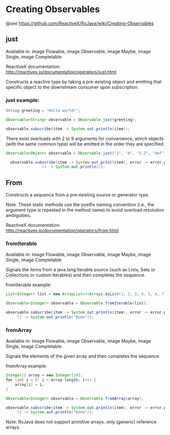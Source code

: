 # Creating Observables

@see https://github.com/ReactiveX/RxJava/wiki/Creating-Observables

## just

Available in: image Flowable, image Observable, image Maybe, image Single, image Completable

ReactiveX documentation: http://reactivex.io/documentation/operators/just.html

Constructs a reactive type by taking a pre-existing object and emitting that specific object to the downstream consumer upon subscription.

### just example:

```java
String greeting = "Hello world!";

Observable<String> observable = Observable.just(greeting);

observable.subscribe(item -> System.out.println(item));

```

There exist overloads with 2 to 9 arguments for convenience, which objects (with the same common type) will be emitted in the order they are specified.

```java
Observable<Object> observable = Observable.just("1", "A", "3.2", "def");

  observable.subscribe(item -> System.out.print(item), error -> error.printStackTrace(),
                () -> System.out.println());
```
## From
Constructs a sequence from a pre-existing source or generator type.

Note: These static methods use the postfix naming convention (i.e., the argument type is repeated in the method name) to avoid overload resolution ambiguities.

ReactiveX documentation: http://reactivex.io/documentation/operators/from.html

### fromIterable
Available in: image Flowable, image Observable, image Maybe, image Single, image Completable

Signals the items from a java.lang.Iterable source (such as Lists, Sets or Collections or custom Iterables) and then completes the sequence.

fromIterable example:

```java
List<Integer> list = new ArrayList<>(Arrays.asList(1, 2, 3, 4, 5, 6, 7, 8));

Observable<Integer> observable = Observable.fromIterable(list);

observable.subscribe(item -> System.out.println(item), error -> error.printStackTrace(), 
     () -> System.out.println("Done"));
```

### fromArray
Available in: image Flowable, image Observable, image Maybe, image Single, image Completable

Signals the elements of the given array and then completes the sequence.

fromArray example:

```java
Integer[] array = new Integer[10];
for (int i = 0; i < array.length; i++) {
    array[i] = i;
}

Observable<Integer> observable = Observable.fromArray(array);

observable.subscribe(item -> System.out.println(item), error -> error.printStackTrace(), 
     () -> System.out.println("Done"));
```

Note: RxJava does not support primitive arrays, only (generic) reference arrays.





